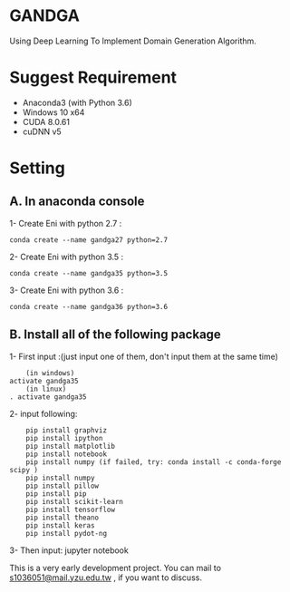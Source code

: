 # GANDGA
Using Deep Learning To Implement Domain Generation Algorithm.

# Suggest Requirement
* Anaconda3 (with Python 3.6)
* Windows 10 x64
* CUDA 8.0.61
* cuDNN v5

# Setting
## A. In anaconda console

1- Create Eni with python 2.7 : 

    conda create --name gandga27 python=2.7

2- Create Eni with python 3.5 : 

    conda create --name gandga35 python=3.5

3- Create Eni with python 3.6 : 

    conda create --name gandga36 python=3.6

## B. Install all of the following package

1- First input :(just input one of them, don't input them at the same time)

        (in windows)
    activate gandga35
        (in linux)
    . activate gandga35
    
2- input following:

        pip install graphviz
        pip install ipython
        pip install matplotlib
        pip install notebook
        pip install numpy (if failed, try: conda install -c conda-forge scipy )
        pip install numpy
        pip install pillow
        pip install pip
        pip install scikit-learn
        pip install tensorflow
        pip install theano
        pip install keras
        pip install pydot-ng   


3- Then input: jupyter notebook 

This is a very early development project.
You can mail to s1036051@mail.yzu.edu.tw , if you want to discuss.

